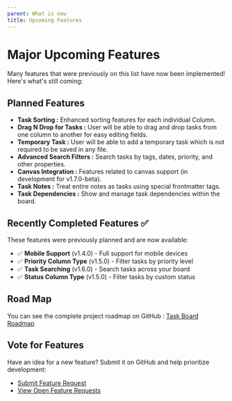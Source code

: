 ```yaml
---
parent: What is new
title: Upcoming Features
---
```


# Major Upcoming Features

Many features that were previously on this list have now been implemented! Here's what's still coming:

## Planned Features

- **Task Sorting :** Enhanced sorting features for each individual Column.
- **Drag N Drop for Tasks :** User will be able to drag and drop tasks from one column to another for easy editing fields.
- **Temporary Task :** User will be able to add a temporary task which is not required to be saved in any file.
- **Advanced Search Filters :** Search tasks by tags, dates, priority, and other properties.
- **Canvas Integration :** Features related to canvas support (in development for v1.7.0-beta).
- **Task Notes :** Treat entire notes as tasks using special frontmatter tags.
- **Task Dependencies :** Show and manage task dependencies within the board.

## Recently Completed Features ✅

These features were previously planned and are now available:

- ✅ **Mobile Support** (v1.4.0) - Full support for mobile devices
- ✅ **Priority Column Type** (v1.5.0) - Filter tasks by priority level
- ✅ **Task Searching** (v1.6.0) - Search tasks across your board
- ✅ **Status Column Type** (v1.5.0) - Filter tasks by custom status

## Road Map

You can see the complete project roadmap on GitHub : [Task Board Roadmap](https://github.com/users/tu2-atmanand/projects/2/views/1)

## Vote for Features

Have an idea for a new feature? Submit it on GitHub and help prioritize development:
- [Submit Feature Request](https://github.com/tu2-atmanand/Task-Board/issues/new?template=feature_request.md)
- [View Open Feature Requests](https://github.com/tu2-atmanand/Task-Board/issues?q=is%3Aissue+is%3Aopen+label%3Aenhancement)
